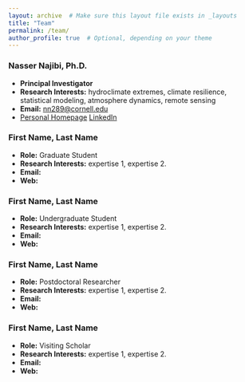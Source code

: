 ```yaml
---
layout: archive  # Make sure this layout file exists in _layouts
title: "Team"
permalink: /team/
author_profile: true  # Optional, depending on your theme
---
```


### Nasser Najibi, Ph.D.
- **Principal Investigator**
- **Research Interests:** hydroclimate extremes, climate resilience, statistical modeling, atmosphere dynamics, remote sensing
- **Email:** nn289@cornell.edu
- [Personal Homepage](http://www.nassernajibi.com) [LinkedIn](https://www.linkedin.com/in/nassernajibi/)

### First Name, Last Name
- **Role:** Graduate Student
- **Research Interests:** expertise 1, expertise 2.
- **Email:**
- **Web:**

### First Name, Last Name
- **Role:** Undergraduate Student
- **Research Interests:** expertise 1, expertise 2.
- **Email:**
- **Web:**

### First Name, Last Name
- **Role:** Postdoctoral Researcher
- **Research Interests:** expertise 1, expertise 2.
- **Email:**
- **Web:**

### First Name, Last Name
- **Role:** Visiting Scholar
- **Research Interests:** expertise 1, expertise 2.
- **Email:**
- **Web:**

